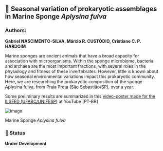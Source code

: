 ## :microscope: Seasonal variation of prokaryotic assemblages in Marine Sponge *Aplysina fulva* 

### Authors:

**Gabriel NASCIMENTO-SILVA, Márcio R. CUSTÓDIO, Cristiane C. P. HARDOIM**

Marine sponges are ancient animals that have a broad capacity for association with microorganisms. Within the sponge microbiome, bacteria and archaea are the most important fractions, with several roles in the physiology and fitness of these invertebrates. However, little is known about how seasonal environmental variations impact this prokaryotic community. Here, we are researching the prokaryotic composition of the sponge Aplysina fulva, from Praia Preta (São Sebastião/SP), over a year. 

Some preliminary results are summarized in this [video-poster made for the II SEED (UFABC/UNIFESP)](https://www.youtube.com/watch?v=tm0i82at_Jg) at YouTube [PT-BR]

![image](https://user-images.githubusercontent.com/46875030/147588994-ca460cb3-9501-460d-a19d-c84608188a23.png)

Marine Sponge *Aplysina fulva*

### :construction: Status

**Under Development**
